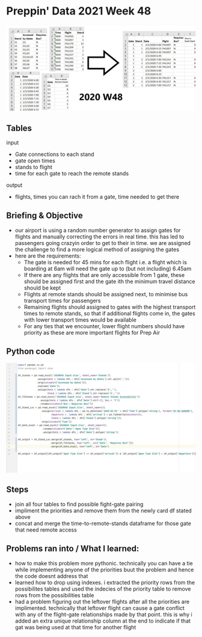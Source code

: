 # Preppin' Data 2021 Week 48
<img src='2020 W48.jpg?raw=true' alt="Python code for bonus charts">

## Tables
input
* Gate connections to each stand
* gate open times
* stands to flight
* time for each gate to reach the remote stands

output
* flights, times you can rach it from a gate, time needed to get there

## Briefing & Objective
* our airport is using a random number generator to assign gates for flights and manually correcting the errors in real time. this has led to passengers going crazyin order to get to their in time. we are assigned the challenge to find a more logical method of assigning the gates
* here are the requirements:
  * The gate is needed for 45 mins for each flight i.e. a flight which is boarding at 6am will need the gate up to (but not including) 6.45am
  * If there are any flights that are only accessible from 1 gate, these should be assigned first and the gate ith the minimum travel distance should be kept
  * Flights at remote stands should be assigned next, to minimise bus transport times for passengers
  * Remaining flights should assigned to gates with the highest transport times to remote stands, so that if additional flights come in, the gates with lower transport times would be available
  * For any ties that we encounter, lower flight numbers should have priority as these are more important flights for Prep Air



## Python code
<a href="solution.py">
<img src='code snippit.jpg?raw=true' alt="Python code">
</a>

##  Steps
* join all four tables to find possible fight-gate pairing
* impliment the priorities and remove them from the newly card df stated above
* concat and merge the time-to-remote-stands dataframe for those gate that need remote access

## Problems ran into / What I learned:
* how to make this problem more pythonic. technically you can have a tie while implementing anyone of the priorities buut the problem and hence the code doesnt address that
* learned how to drop using indexes. i extracted the priority rows from the possibilites tables and used the indecies of the priority table to remove rows from the possibilities table
* had a problem figuring out the leftover flights after all the priorities are implimented. technically that leftover flight can cause a gate conflict with any of the flight-gate relationships made by that point. this is why i added an extra unique relationship column at the end to indicate if that gat was being used at that time for another flight
